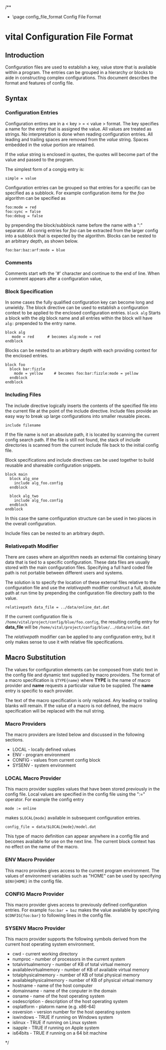 /**
*  \page config_file_format Config File Format

# vital Configuration File Format

## Introduction

Configuration files are used to establish a key, value store that is available within a program. The entries can be grouped in a hierarchy or blocks to aide in constructing complex configurations. This document describes the format and features of config file.

## Syntax

### Configuration Entries

Configuration entires are in  a < key > = < value > format. The key specifies a name for the entry that is assigned the value. All values are treated as strings. No interpretation is done when reading configuration entries. All leading and trailing spaces are removed from the *value* string. Spaces embedded in the *value* portion are retained.

If the *value* string is enclosed in quotes, the quotes will become part of the value and passed to the program.

The simplest form of a congig entry is:

```
simple = value

```

Configuration entries can be grouped so that entries for a specific can be specified as a subblock. For example configuration items for the *foo* algorithm can be specified as

```
foo:mode = red
foo:sync = false
foo:debug = false

```
by prepending the block/subblock name before the name with a ":" separator. All conrig entries for *foo* can be extracted from the larger config into a subblock that is expected by the algorithm. Blocks can be nested to an arbitrary depth, as shown below.

`foo:bar:baz:arf:mode = blue`

### Comments

Comments start wth the '#' character and continue to the end of line. When a comment appears after a configuration value,

### Block Specification

In some cases the fully qualified configuration key can become long and unwieldy. The block directive can be used to establish a configuration context to be applied to the enclosed configuration entries.
`block alg`
Starts a block with the *alg* block name and all entries within the block will have `alg:` prepended to the entry name.
```
block alg
   mode = red      # becomes alg:mode = red
endblock

```
Blocks can be nested to an arbitrary depth with each providing context for the enclosed entries.

```
block foo
  block bar:fizzle
    mode = yellow     # becomes foo:bar:fizzle:mode = yellow
  endblock
endblock

```
### Including Files

The include directive logically inserts the contents of the specified file into the current file at the point of the include directive. Include files provide an easy way to break up large configurations into smaller reusable pieces.

`include filename`

If the file name is not an absolute path, it is located by scanning the current config search path. If the file is still not found, the stack of include directories is scanned from the current include file back to the initial config file.

Block specifications and include directives can be used together to build reusable and shareable configuration snippets.

```
block main
  block alg_one
    include alg_foo.config
  endblock

  block alg_two
    include alg_foo.config
  endblock
endblock

```
In this case the same configuration structure can be used in two places in the overall configuration.

Include files can be nested to an arbitrary depth.

### Relativepath Modifier

There are cases where an algorithm needs an external file containing binary data that is tied to a specific configuration. These data files are usually stored with the main configuration files. Specifying a full hard coded file path is not portable between different users and systems.

The solution is to specify the location of these external files relative to the configuration file and use the *relativepath* modifier construct a full, absolute path at run time by prepending the configuration file directory path to the value.

```
relativepath data_file = ../data/online_dat.dat
```

If the current configuration file is `/home/vital/project/config/blue/foo.config`, the resulting config entry for **data_file** will be `/home/vital/project/config/blue/../data/online.dat`

The *relativepath* modifier can be applied to any configuration entry, but it only makes sense to use it with relative file specifications.

## Macro Substitution

The values for configuration elements can be composed from static text in the config file and dynamic text supplied by macro providers. The format of a macro specification is `$TYPE{name}` where **TYPE** is the name of macro provider and **name** requests a particular value to be supplied. The **name** entry is specific to each provider.

The text of the macro specification is only replaced. Any leading or trailing blanks will remain. If the value of a macro is not defined, the macro specification will be replaced with the null string.

### Macro Providers

The macro providers are listed below and discussed in the following sections.

- LOCAL - locally defined values
- ENV - program environment
- CONFIG - values from current config block
- SYSENV - system environment


### LOCAL Macro Provider

This macro provider supplies values that have been stored previously in the config file. Local values are specified in the config file using the ":=" operator. For example the config entry
```
mode := online
```
makes `$LOCAL{mode}` available in subsequent configuration entries.

```
config_file = data/$LOCAL{mode}/model.dat
```

This type of macro definition can appear anywhere in a config file and becomes available for use on the next line. The current block context has no effect on the name of the macro.

### ENV Macro Provider

This macro provides gives access to the current program environment. The values of environment variables such as "HOME" can be used by specifying `$ENV{HOME}` in the config file.

### CONFIG Macro Provider

This macro provider gives access to previously defined configuration entries. For example
`foo:bar = baz`
makes the value available by specifying `$CONFIG{foo:bar}` to following lines in the config file.

### SYSENV Macro Provider

This macro provider supports the following symbols derived from the current host operating system environment.

- cwd - current working directory
- numproc - number of processors in the current system
- totalvirtualmemory - number of KB of total virtual memory
- availablevirtualmemory - number of KB of available virtual memory
- totalphysicalmemory - number of KB of total physical memory
- availablephysicalmemory - number of KB of physical virtual memory
- hostname - name of the host computer
- domainname - name of the conputer in the domain
- osname - name of the host operating system
- osdescription - description of the host operating system
- osplatform - platorm name (e.g. x86-64)
- osversion - version number for the host operating system
- iswindows - TRUE if running on Windows system
- islinux - TRUE if running on Linux system
- isapple - TRUE if running on Apple system
- is64bits - TRUE if running on a 64 bit machine

*/
